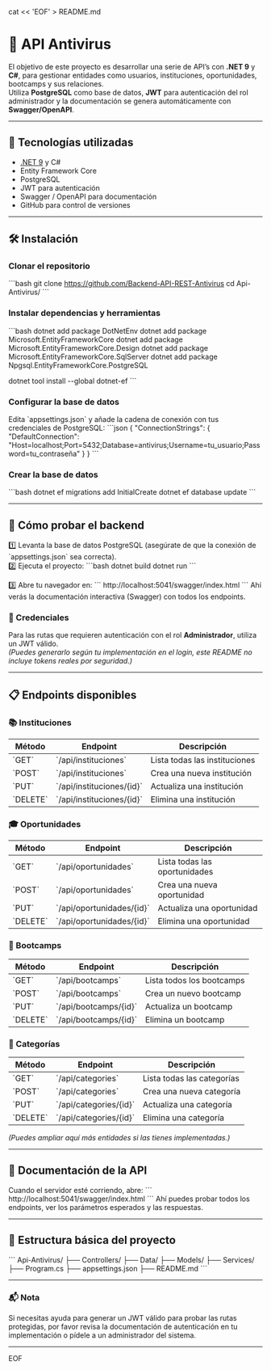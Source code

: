 cat << 'EOF' > README.md
# 📄 API Antivirus

El objetivo de este proyecto es desarrollar una serie de API’s con **.NET 9** y **C#**, para gestionar entidades como usuarios, instituciones, oportunidades, bootcamps y sus relaciones.  
Utiliza **PostgreSQL** como base de datos, **JWT** para autenticación del rol administrador y la documentación se genera automáticamente con **Swagger/OpenAPI**.

---

## 🚀 Tecnologías utilizadas
- [.NET 9](https://dotnet.microsoft.com/) y C#
- Entity Framework Core
- PostgreSQL
- JWT para autenticación
- Swagger / OpenAPI para documentación
- GitHub para control de versiones

---

## 🛠️ Instalación

### Clonar el repositorio
\`\`\`bash
git clone https://github.com/Backend-API-REST-Antivirus
cd Api-Antivirus/
\`\`\`

### Instalar dependencias y herramientas
\`\`\`bash
dotnet add package DotNetEnv
dotnet add package Microsoft.EntityFrameworkCore
dotnet add package Microsoft.EntityFrameworkCore.Design
dotnet add package Microsoft.EntityFrameworkCore.SqlServer
dotnet add package Npgsql.EntityFrameworkCore.PostgreSQL

dotnet tool install --global dotnet-ef
\`\`\`

### Configurar la base de datos
Edita \`appsettings.json\` y añade la cadena de conexión con tus credenciales de PostgreSQL:
\`\`\`json
{
  "ConnectionStrings": {
    "DefaultConnection": "Host=localhost;Port=5432;Database=antivirus;Username=tu_usuario;Password=tu_contraseña"
  }
}
\`\`\`

### Crear la base de datos
\`\`\`bash
dotnet ef migrations add InitialCreate
dotnet ef database update
\`\`\`

---

## 🔐 Cómo probar el backend

1️⃣ Levanta la base de datos PostgreSQL (asegúrate de que la conexión de \`appsettings.json\` sea correcta).  
2️⃣ Ejecuta el proyecto:
\`\`\`bash
dotnet build
dotnet run
\`\`\`

3️⃣ Abre tu navegador en:
\`\`\`
http://localhost:5041/swagger/index.html
\`\`\`
Ahí verás la documentación interactiva (Swagger) con todos los endpoints.

### 🔑 Credenciales
Para las rutas que requieren autenticación con el rol **Administrador**, utiliza un JWT válido.  
*(Puedes generarlo según tu implementación en el login, este README no incluye tokens reales por seguridad.)*

---

## 📋 Endpoints disponibles

### 📚 Instituciones
| Método | Endpoint | Descripción |
|--------|----------|-------------|
| \`GET\` | \`/api/instituciones\` | Lista todas las instituciones |
| \`POST\` | \`/api/instituciones\` | Crea una nueva institución |
| \`PUT\` | \`/api/instituciones/{id}\` | Actualiza una institución |
| \`DELETE\` | \`/api/instituciones/{id}\` | Elimina una institución |

### 🎓 Oportunidades
| Método | Endpoint | Descripción |
|--------|----------|-------------|
| \`GET\` | \`/api/oportunidades\` | Lista todas las oportunidades |
| \`POST\` | \`/api/oportunidades\` | Crea una nueva oportunidad |
| \`PUT\` | \`/api/oportunidades/{id}\` | Actualiza una oportunidad |
| \`DELETE\` | \`/api/oportunidades/{id}\` | Elimina una oportunidad |

### 🚀 Bootcamps
| Método | Endpoint | Descripción |
|--------|----------|-------------|
| \`GET\` | \`/api/bootcamps\` | Lista todos los bootcamps |
| \`POST\` | \`/api/bootcamps\` | Crea un nuevo bootcamp |
| \`PUT\` | \`/api/bootcamps/{id}\` | Actualiza un bootcamp |
| \`DELETE\` | \`/api/bootcamps/{id}\` | Elimina un bootcamp |

### 📂 Categorías
| Método | Endpoint | Descripción |
|--------|----------|-------------|
| \`GET\` | \`/api/categories\` | Lista todas las categorías |
| \`POST\` | \`/api/categories\` | Crea una nueva categoría |
| \`PUT\` | \`/api/categories/{id}\` | Actualiza una categoría |
| \`DELETE\` | \`/api/categories/{id}\` | Elimina una categoría |

*(Puedes ampliar aquí más entidades si las tienes implementadas.)*

---

## 📖 Documentación de la API

Cuando el servidor esté corriendo, abre:
\`\`\`
http://localhost:5041/swagger/index.html
\`\`\`
Ahí puedes probar todos los endpoints, ver los parámetros esperados y las respuestas.

---

## 📂 Estructura básica del proyecto

\`\`\`
Api-Antivirus/
├── Controllers/
├── Data/
├── Models/
├── Services/
├── Program.cs
├── appsettings.json
├── README.md
\`\`\`

---

### 📬 Nota
Si necesitas ayuda para generar un JWT válido para probar las rutas protegidas, por favor revisa la documentación de autenticación en tu implementación o pídele a un administrador del sistema.

---
EOF
